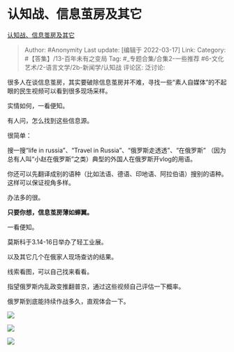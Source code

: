 # 认知战、信息茧房及其它
[认知战、信息茧房及其它](https://zhuanlan.zhihu.com/p/482718210)

> Author: #Anonymity
> Last update: [编辑于 2022-03-17]
> Link:
> Category: #【答集】/13-百年未有之变局
> Tag: #_专题合集/合集2-一些推荐 #6-文化艺术/2-语言文学/2b-新闻学/认知战 
> 评论区:
> 泛讨论:

很多人在谈信息茧房，其实要破除信息茧房并不难，寻找一些“素人自媒体”的不起眼的民生视频可以看到很多现场采样。

实情如何，一看便知。

有人问，怎么找到这些信息源。

很简单：

搜一搜“life in russia”、“Travel in Russia”、“俄罗斯走透透”、“在俄罗斯” （因为总有人叫“小赵在俄罗斯”之类）典型的外国人在俄罗斯开vlog的用语。

你还可以先翻译成别的语种（比如法语、德语、印地语、阿拉伯语）搜别的语种。这样可以保证视角多样。

办法多的很。

**只要你想，信息茧房薄如蝉翼。**

一看便知。

莫斯科于3.14-16日举办了轻工业展。

以及其它几个在俄家人现场查访的结果。

线索看图，可以自己找来看看。

指望俄罗斯内乱政变推翻普京，通过这些视频自己评估一下概率。

俄罗斯到底能持续作战多久，直观体会一下。

![](https://pic2.zhimg.com/v2-f76ad482dc7239e4402379d3eeaf23d5_b.jpg)

![](https://pic4.zhimg.com/v2-a90b2d41706036e64a2f8ba16fea29eb_b.jpg)

![](https://pic4.zhimg.com/v2-0718f374a2b00a41d3ddab6441d5023f_b.jpg)
